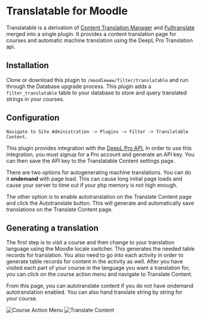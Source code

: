 # Translatable for Moodle

Translatable is a derivation of [Content Translation Manager](https://moodle.org/plugins/tool_translationmanager) and [Fulltranslate](https://moodle.org/plugins/filter_fulltranslate) merged into a single plugin. It provides a content translation page for courses and automatic machine translation using the DeepL Pro Translation api.

## Installation

Clone or download this plugin to ```/moodlewww/filter/translatable``` and run through the Database upgrade process. This plugin adds a ```filter_translatable``` table to your database to store and query translated strings in your courses.

## Configuration

```Navigate to Site Administration -> Plugins -> Filter -> Translatable Content.```

This plugin provides integration with the [DeepL Pro API.](https://www.deepl.com/en/docs-api/) In order to use this integration, you must signup for a Pro account and generate an API key. You can then save the API key to the Translatable Content settings page.

There are two options for autogenerating machine translations. You can do it **ondemand** with page load. This can cause long initial page loads and cause your server to time out if your php memory is not high enough.

The other option is to enable autotranslation on the Translate Content page and click the Autotranslate button. This will generate and automatically save translations on the Translate Content page.

## Generating a translation

The first step is to visit a course and then change to your translation language using the Moodle locale switcher. This generates the needed table records for translation. You also need to go into each activity in order to generate table records for content in the activity as well. After you have visited each part of your course in the language you want a translation for, you can click on the course action menu and navigate to Translate Content.

From this page, you can autotranslate content if you do not have ondemand autotranslation enabled. You can also hand translate string by string for your course.

<img src="https://ik.imagekit.io/yna8qytrq3i/tcm/action-menu_dNXPhjsxR.png" alt="Course Action Menu" />

<img src="https://ik.imagekit.io/yna8qytrq3i/tcm/translate-content_BmAgFAtnH.png" alt="Translate Content" />